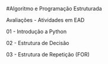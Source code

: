 #Algoritmo e Programação Estruturada

Avaliações - Atividades em EAD

01 - Introdução a Python 

02 - Estrutura de Decisão 

03 - Estrutura de Repetição (FOR)
